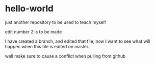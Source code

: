 # hello-world
just another repository to be used to teach myself

edit number 2 is to be made

I have created a branch, and edited that file, now I want to see what
will happen when this file is edited on master.


well make sure to cause a conflict when pulling from github

